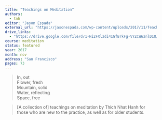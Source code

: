 ```yaml
---
title: "Teachings on Meditation"
authors:
  - tnh
editor: "Jason Espada"
external_url: "https://jasonespada.com/wp-content/uploads/2017/11/Teachings-on-Meditation-by-Thich-Nhat-Hanh.pdf"
drive_links:
  - "https://drive.google.com/file/d/1-Hi2FXlzdi41GfBrkFg-VYZCW6znlD1O/view?usp=drivesdk"
course: meditation
status: featured
year: 2017
month: nov
address: "San Francisco"
pages: 73
---
```


> In, out  
Flower, fresh  
Mountain, solid  
Water, reflecting  
Space, free

> [A collection of] teachings on meditation by Thich Nhat Hanh for those who are new to the practice, as well as for older students.
